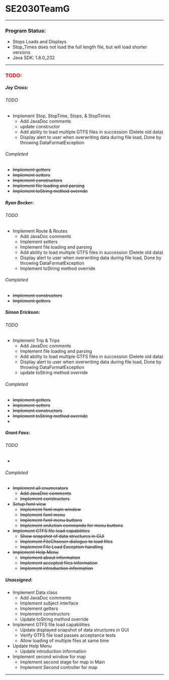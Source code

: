 <!--
    @author Grant Fass
-->
<h1>SE2030TeamG</h1>
<hr>
<h3>Program Status:</h3>
<ul>
    <li>Stops Loads and Displays</li>
    <li>Stop_Times does not load the full length file, but will load shorter versions</li>
    <li>Java SDK: 1.8.0_232</li>
</ul>
<hr>
<h3 style="color:red">TODO:</h3>
<h5>Joy Cross:</h5>
<h6>TODO</h6>
<ul>
    <li>
        Implement Stop, StopTime, Stops, & StopTimes
        <ul>
            <li>Add JavaDoc comments</li>
            <li>update constructor</li>
            <li>Add ability to load multiple GTFS files in succession (Delete old data)</li>
            <li>Display alert to user when overwriting data during file load, Done by throwing DataFormatException</li>
        </ul>
    </li>
</ul>
<h6>Completed</h6>
<s>
    <ul>
        <li>Implement getters</li>
        <li>Implement setters</li>
        <li>Implement constructors</li>
        <li>Implement file loading and parsing</li>
        <li>Implement toString method override</li>
    </ul>
</s>
<h5>Ryan Becker:</h5>
<h6>TODO</h6>
<ul>
    <li>
        Implement Route & Routes
        <ul>
            <li>Add JavaDoc comments</li>
            <li>Implement setters</li>
            <li>Implement file loading and parsing</li>
            <li>Add ability to load multiple GTFS files in succession (Delete old data)</li>
            <li>Display alert to user when overwriting data during file load, Done by throwing DataFormatException</li>
            <li>Implement toString method override</li>
        </ul>
    </li>
</ul>
<h6>Completed</h6>
<s>
    <ul>
        <li>Implement constructors</li>
        <li>Implement getters</li>
    </ul>
</s>
<h5>Simon Erickson:</h5>
<h6>TODO</h6>
<ul>
    <li>
        Implement Trip & Trips
        <ul>
            <li>Add JavaDoc comments</li>
            <li>Implement file loading and parsing</li>
            <li>Add ability to load multiple GTFS files in succession (Delete old data)</li>
            <li>Display alert to user when overwriting data during file load, Done by throwing DataFormatException</li>
            <li>update toString method override</li>
        </ul>
    </li>
</ul>
<h6>Completed</h6>
<s>
    <ul>
        <li>Implement getters</li>
        <li>Implement setters</li>
        <li>Implement constructors</li>
        <li>Implement toString method override</li>
        <li></li>
    </ul>
</s>
<h5>Grant Fass:</h5>
<h6>TODO</h6>
<ul>
    <li></li>
</ul>
<h6>Completed</h6>
<s>
    <ul>
        <li>
            Implement all enumerators
            <ul>
                <li>Add JavaDoc comments</li>
                <li>Implement constructors</li>
            </ul>
        </li>
        <li>
            Setup fxml view
            <ul>
                <li>Implement fxml main window</li>
                <li>Implement fxml menu</li>
                <li>Implement fxml menu buttons</li>
                <li>Implement onAction commands for menu buttons</li>
            </ul>
        </li>
        <li>
            Implement GTFS file load capabilities
            <ul>
                <li>Show snapshot of data structures in GUI</li>
                <li>Implement FileChooser dialogue to load files</li>
                <li>Implement File Load Exception handling</li>
            </ul>
        </li>
        <li>
            Implement Help Menu
            <ul>
                <li>Implement about information</li>
                <li>Implement accepted files information</li>
                <li>Implement introduction information</li>
            </ul>
        </li>
    </ul>
</s>
<h5>Unassigned:</h5>
<ul>
    <li>
        Implement Data class
        <ul>
            <li>Add JavaDoc comments</li>
            <li>Implement subject interface</li>
            <li>Implement getters</li>
            <li>Implement constructors</li>
            <li>Update toString method override</li>
        </ul>
    </li>
    <li>
        Implement GTFS file load capabilities
        <ul>
            <li>Update displayed snapshot of data structures in GUI</li>
            <li>Verify GTFS file load passes acceptance tests</li>
            <li>Allow loading of multiple files at same time</li>
        </ul>
    </li>
    <li>
        Update Help Menu
        <ul>
            <li>Update introduction information</li>
        </ul>
    </li>
    <li>
        Implement second window for map
        <ul>
            <li>Implement second stage for map in Main</li>
            <li>Implement Second controller for map</li>
        </ul>
    </li>
</ul>
<hr>

